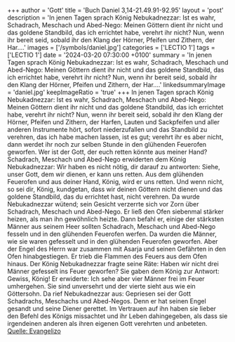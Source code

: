 +++
author = 'Gott'
title = 'Buch Daniel 3,14-21.49.91-92.95'
layout = 'post'
description = 'In jenen Tagen sprach König Nebukadnezzar: Ist es wahr, Schadrach, Meschach und Abed-Nego: Meinen Göttern dient ihr nicht und das goldene Standbild, das ich errichtet habe, verehrt ihr nicht? Nun, wenn ihr bereit seid, sobald ihr den Klang der Hörner, Pfeifen und Zithern, der Har....'
images = ['/symbols/daniel.jpg']
categories = ['LECTIO 1']
tags = ['LECTIO 1']
date = '2024-03-20 07:30:00 +0100'
summary = 'In jenen Tagen sprach König Nebukadnezzar: Ist es wahr, Schadrach, Meschach und Abed-Nego: Meinen Göttern dient ihr nicht und das goldene Standbild, das ich errichtet habe, verehrt ihr nicht? Nun, wenn ihr bereit seid, sobald ihr den Klang der Hörner, Pfeifen und Zithern, der Har....'
linkedsummaryImage = 'daniel.jpg'
keepImageRatio = 'true'
+++
In jenen Tagen sprach König Nebukadnezzar: Ist es wahr, Schadrach, Meschach und Abed-Nego: Meinen Göttern dient ihr nicht und das goldene Standbild, das ich errichtet habe, verehrt ihr nicht?
Nun, wenn ihr bereit seid, sobald ihr den Klang der Hörner, Pfeifen und Zithern, der Harfen, Lauten und Sackpfeifen und aller anderen Instrumente hört, sofort niederzufallen und das Standbild zu verehren, das ich habe machen lassen, ist es gut; verehrt ihr es aber nicht, dann werdet ihr noch zur selben Stunde in den glühenden Feuerofen geworfen.<!--more--> Wer ist der Gott, der euch retten könnte aus meiner Hand?
Schadrach, Meschach und Abed-Nego erwiderten dem König Nebukadnezzar: Wir haben es nicht nötig, dir darauf zu antworten:
Siehe, unser Gott, dem wir dienen, er kann uns retten. Aus dem glühenden Feuerofen und aus deiner Hand, König, wird er uns retten.
Und wenn nicht, so sei dir, König, kundgetan, dass wir deinen Göttern nicht dienen und das goldene Standbild, das du errichtet hast, nicht verehren.
Da wurde Nebukadnezzar wütend; sein Gesicht verzerrte sich vor Zorn über Schadrach, Meschach und Abed-Nego. Er ließ den Ofen siebenmal stärker heizen, als man ihn gewöhnlich heizte.
Dann befahl er, einige der stärksten Männer aus seinem Heer sollten Schadrach, Meschach und Abed-Nego fesseln und in den glühenden Feuerofen werfen.
Da wurden die Männer, wie sie waren gefesselt und in den glühenden Feuerofen geworfen.
Aber der Engel des Herrn war zusammen mit Asarja und seinen Gefährten in den Ofen hinabgestiegen. Er trieb die Flammen des Feuers aus dem Ofen hinaus.
Der König Nebukadnezzar fragte seine Räte: Haben wir nicht drei Männer gefesselt ins Feuer geworfen? Sie gaben dem König zur Antwort: Gewiss, König!
Er erwiderte: Ich sehe aber vier Männer frei im Feuer umhergehen. Sie sind unversehrt und der vierte sieht aus wie ein Göttersohn.
Da rief Nebukadnezzar aus: Gepriesen sei der Gott Schadrachs, Meschachs und Abed-Negos. Denn er hat seinen Engel gesandt und seine Diener gerettet. Im Vertrauen auf ihn haben sie lieber den Befehl des Königs missachtet und ihr Leben dahingegeben, als dass sie irgendeinen anderen als ihren eigenen Gott verehrten und anbeteten.<br> [Quelle: Evangelizo](https://evangeliumtagfuertag.org/DE/gospel)